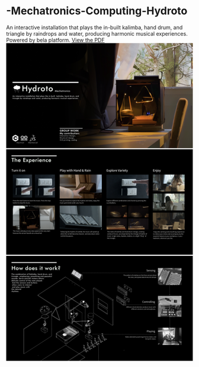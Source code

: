 # -Mechatronics-Computing-Hydroto
An interactive installation that plays the in-built  kalimba, hand drum, and  triangle by raindrops and water, producing harmonic musical experiences. Powered by bela platform.
[View the PDF](Hydrotoreport.pdf)
![Alt text](/Images/HydrotoSlide1.jpg)
![Alt text](/Images/HydrotoSlide2.jpg)
![Alt text](/Images/HydrotoSlide3.jpg)

